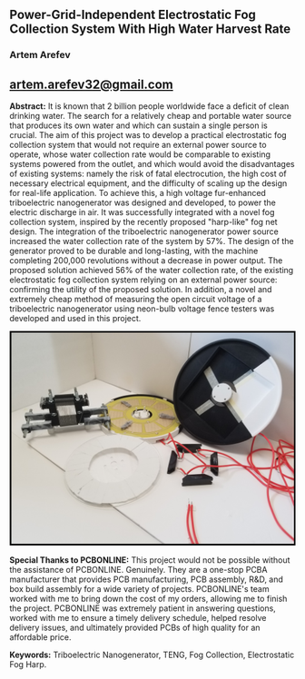 ## Power-Grid-Independent Electrostatic Fog Collection System With High Water Harvest Rate

### Artem Arefev
## artem.arefev32@gmail.com

**Abstract:** It is known that 2 billion people worldwide face a deficit of clean drinking water. The search for a relatively cheap and portable water source that produces its own water and which can sustain a single person is crucial. The aim of this project was to develop a practical electrostatic fog collection system that would not require an external power source to operate, whose water collection rate would be comparable to existing systems powered from the outlet, and which would avoid the disadvantages of existing systems: namely the risk of fatal electrocution, the high cost of necessary electrical equipment, and the difficulty of scaling up the design for real-life application. To achieve this, a high voltage fur-enhanced triboelectric nanogenerator was designed and developed, to power the electric discharge in air. It was successfully integrated with a novel fog collection system, inspired by the recently proposed "harp-like" fog net design. The integration of the triboelectric nanogenerator power source increased the water collection rate of the system by 57%. The design of the generator proved to be durable and long-lasting, with the machine completing 200,000 revolutions without a decrease in power output. The proposed solution achieved 56% of the water collection rate, of the existing electrostatic fog collection system relying on an external power source: confirming the utility of the proposed solution. In addition, a novel and extremely cheap method of measuring the open circuit voltage of a triboelectric nanogenerator using neon-bulb voltage fence testers was developed and used in this project.

![Image](/media/proposed_solution_image.jpg)
<br />

**Special Thanks to PCBONLINE:** This project would not be possible without the assistance of PCBONLINE. Genuinely. They are a one-stop PCBA manufacturer that provides PCB manufacturing, PCB assembly, R&D, and box build assembly for a wide variety of projects. PCBONLINE's team worked with me to bring down the cost of my orders, allowing me to finish the project. PCBONLINE was extremely patient in answering questions, worked with me to ensure a timely delivery schedule, helped resolve delivery issues, and ultimately provided PCBs of high quality for an affordable price.
<br />

**Keywords:** Triboelectric Nanogenerator, TENG, Fog Collection, Electrostatic Fog Harp.